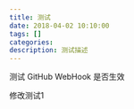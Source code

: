 ```yaml
---
title: 测试
date: 2018-04-02 10:10:00
tags: []
categories: 
description: 测试描述
---
```


测试 GitHub WebHook 是否生效

修改测试1

